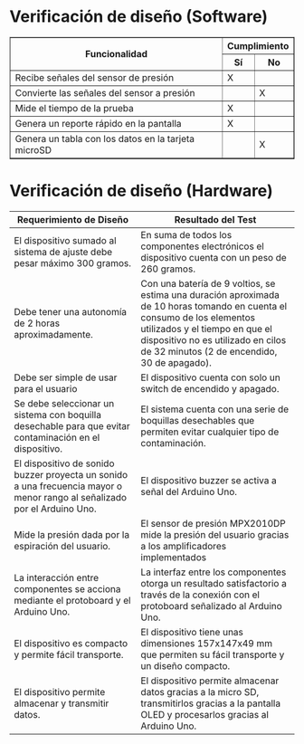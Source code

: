 # Verificación de diseño (Software)

<table border="1">
  <tr>
    <th rowspan="2">Funcionalidad</th>
    <th colspan="2">Cumplimiento</th>
  </tr>
  <tr>
    <th>Sí</th>
    <th>No</th>
  </tr>
  <tr>
    <td>Recibe señales del sensor de presión</td>
    <td>X</td>
    <td></td>
  </tr>
  <tr>
    <td>Convierte las señales del sensor a presión</td>
    <td></td>
    <td>X</td>
  </tr>
  <tr>
    <td>Mide el tiempo de la prueba</td>
    <td>X</td>
    <td></td>
  </tr>
  <tr>
    <td>Genera un reporte rápido en la pantalla</td>
    <td>X</td>
    <td></td>
  </tr>
  <tr>
    <td>Genera un tabla con los datos en la tarjeta microSD</td>
    <td></td>
    <td>X</td>
  </tr>
</table>

# Verificación de diseño (Hardware)
| **Requerimiento de Diseño**                                        | **Resultado del Test**                                                                                           |
|--------------------------------------------------------------------|------------------------------------------------------------------------------------------------------------------|
| El dispositivo sumado al sistema de ajuste debe pesar máximo 300 gramos. | En suma de todos los componentes electrónicos el dispositivo cuenta con un peso de 260 gramos.                  |
| Debe tener una autonomía de 2 horas aproximadamente.               | Con una batería de 9 voltios, se estima una duración aproximada de 10 horas tomando en cuenta el consumo de los elementos utilizados y el tiempo en que el dispositivo no es utilizado en cilos de 32 minutos (2 de encendido, 30 de apagado). |
| Debe ser simple de usar para el usuario                            | El dispositivo cuenta con solo un switch de encendido y apagado.                                                |
| Se debe seleccionar un sistema con boquilla desechable para que evitar contaminación en el dispositivo. | El sistema cuenta con una serie de boquillas desechables que permiten evitar cualquier tipo de contaminación.    |
| El dispositivo de sonido buzzer proyecta un sonido a una frecuencia mayor o menor rango al señalizado por el Arduino Uno. | El dispositivo buzzer se activa a señal del Arduino Uno.                                                        |
| Mide la presión dada por la espiración del usuario.                | El sensor de presión MPX2010DP mide la presión del usuario gracias a los amplificadores implementados |
| La interacción entre componentes se acciona mediante el protoboard y el Arduino Uno. | La interfaz entre los componentes otorga un resultado satisfactorio a través de la conexión con el protoboard señalizado al Arduino Uno. |
| El dispositivo es compacto y permite fácil transporte.             | El dispositivo tiene unas dimensiones 157x147x49 mm que permiten su fácil transporte y un diseño compacto.          |
| El dispositivo permite almacenar y transmitir datos.               | El dispositivo permite almacenar datos gracias a la micro SD, transmitirlos gracias a la pantalla OLED y procesarlos gracias al Arduino Uno. |
